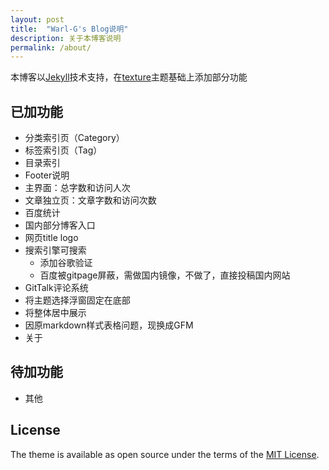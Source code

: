 ```yaml
---
layout: post
title:  "Warl-G's Blog说明"
description: 关于本博客说明
permalink: /about/
---
```


本博客以[Jekyll](https://jekyllrb.com/)技术支持，在[texture](https://github.com/thelehhman/texture)主题基础上添加部分功能

## 已加功能

* 分类索引页（Category）
* 标签索引页（Tag）
* 目录索引
* Footer说明
* 主界面：总字数和访问人次
* 文章独立页：文章字数和访问次数
* 百度统计  
* 国内部分博客入口
* 网页title logo
* 搜索引擎可搜索
	* 添加谷歌验证
	* 百度被gitpage屏蔽，需做国内镜像，不做了，直接投稿国内网站
* GitTalk评论系统
* 将主题选择浮窗固定在底部
* 将整体居中展示
* 因原markdown样式表格问题，现换成GFM  
* 关于

## 待加功能

* 其他

## License

The theme is available as open source under the terms of the [MIT License](https://opensource.org/licenses/MIT).